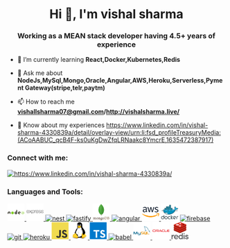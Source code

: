 <h1 align="center">Hi 👋, I'm vishal sharma</h1>
<h3 align="center">Working as a MEAN stack developer having 4.5+ years of experience</h3>

- 🌱 I’m currently learning **React,Docker,Kubernetes,Redis**

- 💬 Ask me about **NodeJs,MySql,Mongo,Oracle,Angular,AWS,Heroku,Serverless,Pyment Gateway(stripe,telr,paytm)**

- 📫 How to reach me **vishallsharma07@gmail.com/http://vishalsharma.live/**

- 📄 Know about my experiences https://www.linkedin.com/in/vishal-sharma-4330839a/detail/overlay-view/urn:li:fsd_profileTreasuryMedia:(ACoAABUC_qcB4F-ks0uKgDwZfqLRNaakc8YmcrE,1635472387917)

<h3 align="left">Connect with me:</h3>
<p align="left">
<a href="https://www.linkedin.com/in/vishal-sharma-4330839a/" target="blank"><img align="center" src="https://raw.githubusercontent.com/rahuldkjain/github-profile-readme-generator/master/src/images/icons/Social/linked-in-alt.svg" alt="https://www.linkedin.com/in/vishal-sharma-4330839a/" height="30" width="40" /></a>
 

<!-- <a href="https://hub.docker.com/u/vishalims095" target="blank"><img align="center" src="https://about.gitlab.com/images/devops-tools/docker-hub-logo.png" alt="https://hub.docker.com/u/vishalims095" height="30" width="40" /></a>
</p> -->

<h3 align="left">Languages and Tools:</h3>
<p align="left"> 
  
<a href="https://nodejs.org" target="_blank"> <img src="https://raw.githubusercontent.com/devicons/devicon/master/icons/nodejs/nodejs-original-wordmark.svg" alt="nodejs" width="40" height="40"/> </a>
<a href="https://expressjs.com" target="_blank"> <img src="https://raw.githubusercontent.com/devicons/devicon/master/icons/express/express-original-wordmark.svg" alt="express" width="40" height="40"/> </a>
<a href="https://nestjs.com/" target="_blank"> <img src="https://docs.nestjs.com/assets/logo-small.svg" alt="nest" width="40" height="40"/> </a>
<a href="https://www.fastify.io/" target="_blank"> <img src="https://www.fastify.io/images/fastify-logo-menu.d13f8da7a965c800.png" alt="fastify" width="70" height="40"/> </a>
<a href="https://www.mongodb.com/" target="_blank"> <img src="https://raw.githubusercontent.com/devicons/devicon/master/icons/mongodb/mongodb-original-wordmark.svg" alt="mongodb" width="40" height="40"/> </a> 
<a href="https://angular.io" target="_blank"> <img src="https://angular.io/assets/images/logos/angular/angular.svg" alt="angular" width="40" height="40"/> </a> 
<a href="https://aws.amazon.com" target="_blank"> <img src="https://raw.githubusercontent.com/devicons/devicon/master/icons/amazonwebservices/amazonwebservices-original-wordmark.svg" alt="aws" width="40" height="40"/> </a> 
<a href="https://www.docker.com/" target="_blank"> <img src="https://raw.githubusercontent.com/devicons/devicon/master/icons/docker/docker-original-wordmark.svg" alt="docker" width="40" height="40"/></a> 
<a href="https://firebase.google.com/" target="_blank"> <img src="https://www.vectorlogo.zone/logos/firebase/firebase-icon.svg" alt="firebase" width="40" height="40"/> </a> 
<a href="https://git-scm.com/" target="_blank"> <img src="https://www.vectorlogo.zone/logos/git-scm/git-scm-icon.svg" alt="git" width="40" height="40"/> </a> 
<a href="https://heroku.com" target="_blank"> <img src="https://www.vectorlogo.zone/logos/heroku/heroku-icon.svg" alt="heroku" width="40" height="40"/> </a> 
<a href="https://developer.mozilla.org/en-US/docs/Web/JavaScript" target="_blank"> <img src="https://raw.githubusercontent.com/devicons/devicon/master/icons/javascript/javascript-original.svg" alt="javascript" width="40" height="40"/> </a> 
<a href="https://www.linux.org/" target="_blank"> <img src="https://raw.githubusercontent.com/devicons/devicon/master/icons/linux/linux-original.svg" alt="linux" width="40" height="40"/> </a> 
<a href="https://www.typescriptlang.org/" target="_blank"> <img src="https://raw.githubusercontent.com/devicons/devicon/master/icons/typescript/typescript-original.svg" alt="typescript" width="40" height="40"/> </a> 
<a href="https://babeljs.io/" target="_blank"> <img src="https://www.vectorlogo.zone/logos/babeljs/babeljs-icon.svg" alt="babel" width="40" height="40"/> </a> 
<a href="https://www.mysql.com/" target="_blank"> <img src="https://raw.githubusercontent.com/devicons/devicon/master/icons/mysql/mysql-original-wordmark.svg" alt="mysql" width="40" height="40"/> </a> 
<a href="https://www.oracle.com/" target="_blank"> <img src="https://raw.githubusercontent.com/devicons/devicon/master/icons/oracle/oracle-original.svg" alt="oracle" width="40" height="40"/> </a> 
<a href="https://redis.io" target="_blank"> <img src="https://raw.githubusercontent.com/devicons/devicon/master/icons/redis/redis-original-wordmark.svg" alt="redis" width="40" height="40"/> </a> </p>
